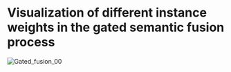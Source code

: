 # Visualization of different instance weights in the gated semantic fusion process
![Gated_fusion_00](https://github.com/user-attachments/assets/0b1789ae-6ae8-4289-a8d1-b5516a0ee3c4)
